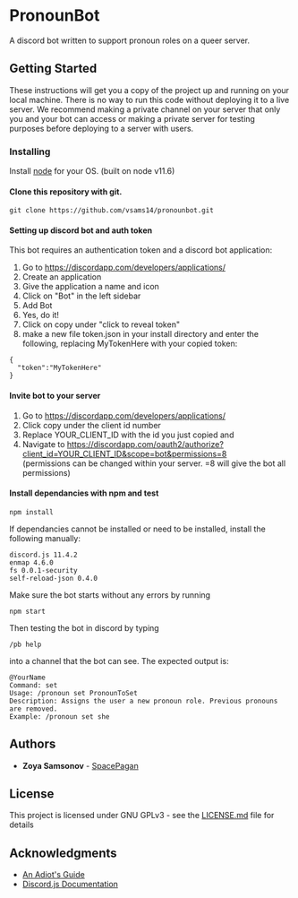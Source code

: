 # PronounBot

A discord bot written to support pronoun roles on a queer server.

## Getting Started

These instructions will get you a copy of the project up and running on your local machine. There is no way to run this code without deploying it to a live server. We recommend making a private channel on your server that only you and your bot can access or making a private server for testing purposes before deploying to a server with users.

### Installing

Install [node](https://nodejs.org/en/) for your OS. (built on node v11.6) 
#### Clone this repository with git.

```
git clone https://github.com/vsams14/pronounbot.git
```

#### Setting up discord bot and auth token
This bot requires an authentication token and a discord bot application:
1. Go to https://discordapp.com/developers/applications/
2. Create an application
3. Give the application a name and icon
4. Click on "Bot" in the left sidebar 
5. Add Bot
6. Yes, do it!
7. Click on copy under "click to reveal token"
8. make a new file token.json in your install directory and enter the following, replacing MyTokenHere with your copied token:

```
{
  "token":"MyTokenHere"
}
```

#### Invite bot to your server
1. Go to https://discordapp.com/developers/applications/
2. Click copy under the client id number
3. Replace YOUR_CLIENT_ID with the id you just copied and 
4. Navigate to https://discordapp.com/oauth2/authorize?client_id=YOUR_CLIENT_ID&scope=bot&permissions=8  
(permissions can be changed within your server. =8 will give the bot all permissions)

#### Install dependancies with npm and test

```
npm install
```

If dependancies cannot be installed or need to be installed, install the following manually:
```
discord.js 11.4.2
enmap 4.6.0
fs 0.0.1-security
self-reload-json 0.4.0
```

Make sure the bot starts without any errors by running 
```
npm start
```
Then testing the bot in discord by typing 
```
/pb help
```
into a channel that the bot can see. The expected output is:
```
@YourName
Command: set
Usage: /pronoun set PronounToSet
Description: Assigns the user a new pronoun role. Previous pronouns are removed.
Example: /pronoun set she
```

## Authors

* **Zoya Samsonov** - [SpacePagan](https://github.com/vsams14)

## License

This project is licensed under GNU GPLv3 - see the [LICENSE.md](LICENSE.md) file for details

## Acknowledgments

* [An Adiot's Guide](https://anidiots.guide/first-bot/your-first-bot)
* [Discord.js Documentation](https://discord.js.org/#/docs/main/stable/general/welcome)
